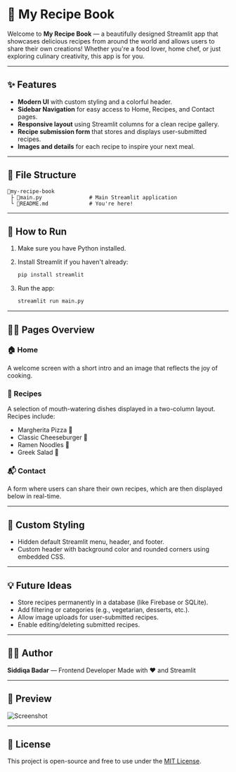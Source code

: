 # 🍔 My Recipe Book

Welcome to **My Recipe Book** — a beautifully designed Streamlit app that showcases delicious recipes from around the world and allows users to share their own creations! Whether you're a food lover, home chef, or just exploring culinary creativity, this app is for you.

---

## ✨ Features

- **Modern UI** with custom styling and a colorful header.
- **Sidebar Navigation** for easy access to Home, Recipes, and Contact pages.
- **Responsive layout** using Streamlit columns for a clean recipe gallery.
- **Recipe submission form** that stores and displays user-submitted recipes.
- **Images and details** for each recipe to inspire your next meal.

---

## 📁 File Structure

```
📆my-recipe-book
 ├️ 📄main.py               # Main Streamlit application
 └️ 📄README.md             # You're here!
```

---

## 🚀 How to Run

1. Make sure you have Python installed.
2. Install Streamlit if you haven't already:
   ```bash
   pip install streamlit
   ```

3. Run the app:
   ```bash
   streamlit run main.py
   ```

---

## 🧑‍🍳 Pages Overview

### 🏠 Home
A welcome screen with a short intro and an image that reflects the joy of cooking.

### 🍝 Recipes
A selection of mouth-watering dishes displayed in a two-column layout. Recipes include:
- Margherita Pizza 🍕
- Classic Cheeseburger 🍔
- Ramen Noodles 🍜
- Greek Salad 🥗

### 📬 Contact
A form where users can share their own recipes, which are then displayed below in real-time.

---

## 💅 Custom Styling

- Hidden default Streamlit menu, header, and footer.
- Custom header with background color and rounded corners using embedded CSS.

---

## 💡 Future Ideas

- Store recipes permanently in a database (like Firebase or SQLite).
- Add filtering or categories (e.g., vegetarian, desserts, etc.).
- Allow image uploads for user-submitted recipes.
- Enable editing/deleting submitted recipes.

---

## 👩‍🎨 Author

**Siddiqa Badar** — Frontend Developer 
Made with ❤️ and Streamlit

---

## 📸 Preview

![Screenshot](https://images.unsplash.com/photo-1504674900247-0877df9cc836)

---

## 📃 License

This project is open-source and free to use under the [MIT License](LICENSE).
